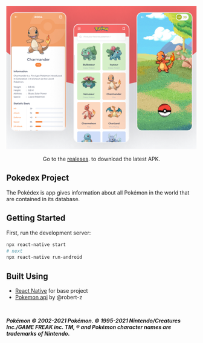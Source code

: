![Preview Web](https://raw.githubusercontent.com/harithya/Pokedex-/main/preview/pokedex.jpg)

<p align="center">Go to the <a href="https://github.com/harithya/Pokedex-/releases/tag/v.1.0.0">realeses</a>. to download the latest APK.
</p>

## Pokedex Project

The Pokédex is app gives information about all Pokémon in the world that are contained in its database.

## Getting Started

First, run the development server:

```bash
npx react-native start
# next
npx react-native run-android
```

## Built Using

- <a href="https://reactnative.dev/"> React Native</a> for base project
- <a href="https://github.com/robert-z/simple-pokemon-json-api"> Pokemon api</a> by @robert-z

<br>

**_Pokémon © 2002-2021 Pokémon. © 1995-2021 Nintendo/Creatures Inc./GAME FREAK inc. TM, ® and Pokémon character names are trademarks of Nintendo._**
